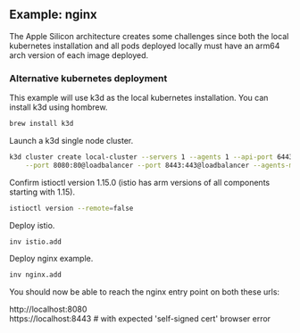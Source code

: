## Example: nginx

The Apple Silicon architecture creates some challenges since both the local kubernetes installation and all pods deployed locally must have an arm64 arch version of each image deployed.  

### Alternative kubernetes deployment

This example will use k3d as the local kubernetes installation. You can install k3d using hombrew.  

```bash
brew install k3d
```

Launch a k3d single node cluster.  
```bash
k3d cluster create local-cluster --servers 1 --agents 1 --api-port 6443 --k3s-arg "--disable=traefik@server:0" \
    --port 8080:80@loadbalancer --port 8443:443@loadbalancer --agents-memory=8G
```

Confirm istioctl version 1.15.0 (istio has arm versions of all components starting with 1.15).  

```bash
istioctl version --remote=false
```

Deploy istio.  
```bash
inv istio.add
```

Deploy nginx example.  
```bash
inv nginx.add
```

You should now be able to reach the nginx entry point on both these urls:  

http://localhost:8080  
https://localhost:8443   # with expected 'self-signed cert' browser error  